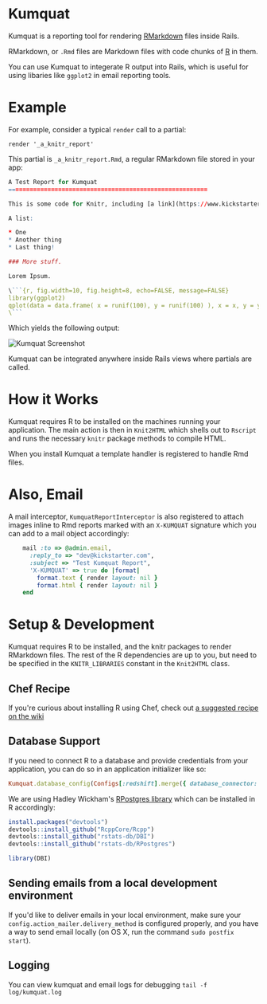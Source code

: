 # Kumquat

Kumquat is a reporting tool for rendering [RMarkdown](http://kbroman.org/knitr_knutshell/pages/Rmarkdown.html) files inside Rails.

RMarkdown, or `.Rmd` files are Markdown files with code chunks of [R](http://r-project.org/) in them.

You can use Kumquat to integerate R output into Rails, which is useful for using libaries like `ggplot2` in email reporting tools.

# Example

For example, consider a typical `render` call to a partial:

`render '_a_knitr_report'`

This partial is `_a_knitr_report.Rmd`, a regular RMarkdown file stored in your app:

```r
A Test Report for Kumquat
========================================================

This is some code for Knitr, including [a link](https://www.kickstarter.com).

A list:

* One
* Another thing
* Last thing!

### More stuff.

Lorem Ipsum.

\```{r, fig.width=10, fig.height=8, echo=FALSE, message=FALSE}
library(ggplot2)
qplot(data = data.frame( x = runif(100), y = runif(100) ), x = x, y = y)
\```
```

Which yields the following output:

![Kumquat Screenshot](https://ksr-ugc.imgix.net/assets/003/462/965/08a6aecce8d70673600920f20b80260e_original.png?v=1426711514&w=700&fit=max&auto=format&lossless=true&s=a5d29734ce223f8797f896614e46398e "Kumquat in Action")

Kumquat can be integrated anywhere inside Rails views where partials are called.

# How it Works

Kumquat requires R to be installed on the machines running your application. The main action is then in `Knit2HTML` which shells out to `Rscript` and runs the necessary `knitr` package methods to compile HTML. 

When you install Kumquat a template handler is registered to handle Rmd files.

# Also, Email

A mail interceptor, `KumquatReportInterceptor` is also registered to attach images inline to Rmd reports marked with an `X-KUMQUAT` signature which you can add to a mail object accordingly:

```ruby
    mail :to => @admin.email,
      :reply_to => "dev@kickstarter.com",
      :subject => "Test Kumquat Report",
      'X-KUMQUAT' => true do |format|
        format.text { render layout: nil }
        format.html { render layout: nil }
    end
```

# Setup & Development

Kumquat requires R to be installed, and the knitr packages to render RMarkdown files. The rest of the R dependencies are up to you, but need to be specified in the `KNITR_LIBRARIES` constant in the `Knit2HTML` class.

## Chef Recipe
If you're curious about installing R using Chef, check out [a suggested recipe on the wiki](https://github.com/kickstarter/kumquat/wiki/Suggested-Chef-Recipe)

## Database Support
If you need to connect R to a database and provide credentials from your application, you can do so in an application initializer like so:

```ruby
Kumquat.database_config(Configs[:redshift].merge({ database_connector: "RPostgres::Postgres()" }))
```

We are using Hadley Wickham's [RPostgres library](https://github.com/rstats-db/RPostgres) which can be installed in R accordingly:

```R
install.packages("devtools")
devtools::install_github("RcppCore/Rcpp")
devtools::install_github("rstats-db/DBI")
devtools::install_github("rstats-db/RPostgres")

library(DBI)
```

## Sending emails from a local development environment

If you'd like to deliver emails in your local environment, make sure your `config.action_mailer.delivery_method` is configured properly, and you have a way to send email locally (on OS X, run the command `sudo postfix start`).

## Logging
You can view kumquat and email logs for debugging `tail -f log/kumquat.log`
